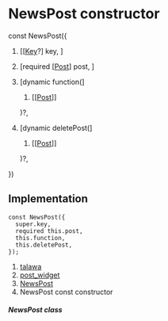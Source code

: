 
<div>

# NewsPost constructor

</div>


const NewsPost({

1.  [[[Key](https://api.flutter.dev/flutter/foundation/Key-class.html)?]
    key, ]
2.  [required
    [[Post](../../models_post_post_model/Post-class.html)]
    post, ]
3.  [dynamic
    function(]
    1.  [[[Post](../../models_post_post_model/Post-class.html)]]

    )?,
4.  [dynamic
    deletePost(]
    1.  [[[Post](../../models_post_post_model/Post-class.html)]]

    )?,

})



## Implementation

``` language-dart
const NewsPost({
  super.key,
  required this.post,
  this.function,
  this.deletePost,
});
```







1.  [talawa](../../index.html)
2.  [post_widget](../../widgets_post_widget/)
3.  [NewsPost](../../widgets_post_widget/NewsPost-class.html)
4.  NewsPost const constructor

##### NewsPost class







